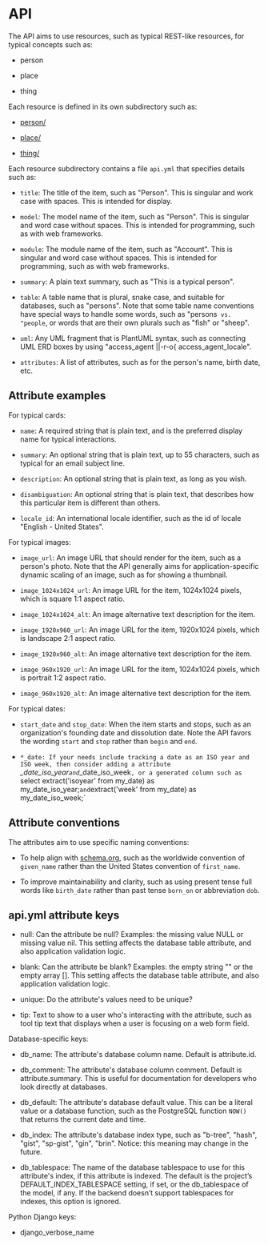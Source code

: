 # API

The API aims to use resources, such as typical REST-like resources, for typical concepts such as:

* person

* place

* thing

Each resource is defined in its own subdirectory such as:

* [person/](person/)

* [place/](place/)

* [thing/](thing/)

Each resource subdirectory contains a file `api.yml` that specifies details such as:

* `title`: The title of the item, such as "Person". This is singular and work case with spaces. This is intended for display.

* `model`: The model name of the item, such as "Person".  This is singular and word case without spaces. This is intended for programming, such as with web frameworks.

* `module`: The module name of the item, such as "Account". This is singular and word case without spaces. This is intended for programming, such as with web frameworks.

* `summary`: A plain text summary, such as "This is a typical person".

* `table`: A table name that is plural, snake case, and suitable for databases, such as "persons". Note that some table name conventions have special ways to handle some words, such as "persons` vs. "people`, or words that are their own plurals such as "fish" or "sheep".

* `uml`: Any UML fragment that is PlantUML syntax, such as connecting UML ERD boxes by using "access_agent ||-r-o{ access_agent_locale".

* `attributes`: A list of attributes, such as for the person's name, birth date, etc.

## Attribute examples

For typical cards:

* `name`: A required string that is plain text, and is the preferred display name for typical interactions.

* `summary`: An optional string that is plain text, up to 55 characters, such as typical for an email subject line.

* `description`: An optional string that is plain text, as long as you wish.

* `disambiguation`: An optional string that is plain text, that describes how this particular item is different than others.

* `locale_id`: An international locale identifier, such as the id of locale "English - United States".

For typical images:

* `image_url`: An image URL that should render for the item, such as a person's photo. Note that the API generally aims for application-specific dynamic scaling of an image, such as for showing a thumbnail.

* `image_1024x1024_url`: An image URL for the item, 1024x1024 pixels, which is square 1:1 aspect ratio.

* `image_1024x1024_alt`: An image alternative text description for the item.

* `image_1920x960_url`: An image URL for the item, 1920x1024 pixels, which is landscape 2:1 aspect ratio.

* `image_1920x960_alt`: An image alternative text description for the item.

* `image_960x1920_url`: An image URL for the item, 1024x1024 pixels, which is portrait 1:2 aspect ratio.

* `image_960x1920_alt`: An image alternative text description for the item.

For typical dates:

* `start_date` and `stop_date`: When the item starts and stops, such as an organization's founding date and dissolution date. Note the API favors the wording `start` and `stop` rather than `begin` and `end`.

* `*_date: If your needs include tracking a date as an ISO year and ISO week, then consider adding a attribute `*_date_iso_year` and `*_date_iso_week`, or a generated column such as `select extract('isoyear' from my_date) as my_date_iso_year;` and `extract('week' from my_date) as my_date_iso_week;`
## Attribute conventions

The attributes aim to use specific naming conventions:

* To help align with [schema.org](https://schema.org), such as the worldwide convention of `given_name` rather than the United States convention of `first_name`.

* To improve maintainability and clarity, such as using present tense full words like `birth_date` rather than past tense `born_on` or abbreviation `dob`.

## api.yml attribute keys

* null: Can the attribute be null? Examples: the missing value NULL or missing value nil. This setting affects the database table attribute, and also application validation logic.

* blank: Can the attribute be blank? Examples: the empty string "" or the empty array []. This setting affects the database table attribute, and also application validation logic.

* unique: Do the attribute's values need to be unique?

* tip: Text to show to a user who's interacting with the attribute, such as tool tip text that displays when a user is focusing on a web form field.

Database-specific keys:

* db_name: The attribute's database column name. Default is attribute.id.

* db_comment: The attribute's database column comment. Default is attribute.summary. This is useful for documentation for developers who look directly at databases.

* db_default: The attribute's database default value. This can be a literal value or a database function, such as the PostgreSQL function `NOW()` that returns the current date and time.

* db_index: The attribute's database index type, such as "b-tree", "hash", "gist", "sp-gist", "gin", "brin". Notice: this meaning may change in the future.

* db_tablespace: The name of the database tablespace to use for this attribute's index, if this attribute is indexed. The default is the project’s DEFAULT_INDEX_TABLESPACE setting, if set, or the db_tablespace of the model, if any. If the backend doesn’t support tablespaces for indexes, this option is ignored.

Python Django keys:

* django_verbose_name
